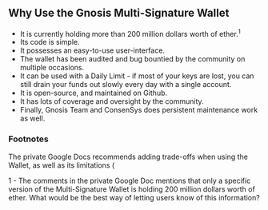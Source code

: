 ## Why Use the Gnosis Multi-Signature Wallet

- It is currently holding more than 200 million dollars worth of ether.<sup>1</sup>
- Its code is simple.
- It possesses an easy-to-use user-interface.
- The wallet has been audited and bug bountied by the community on multiple occasions.
- It can be used with a Daily Limit - if most of your keys are lost, you can still drain your funds out slowly every day with a single account.
- It is open-source, and maintained on Github.
- It has lots of coverage and oversight by the community.
- Finally, Gnosis Team and ConsenSys does persistent maintenance work as well.

### Footnotes
The private Google Docs recommends adding trade-offs when using the Wallet, as well as its limitations (

1 - The comments in the private Google Doc mentions that only a specific version of the Multi-Signature Wallet is holding 200 million dollars worth of ether. What would be the best way of letting users know of this information?